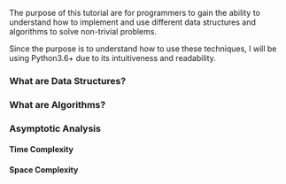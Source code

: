 The purpose of this tutorial are for programmers to gain the ability to understand how to implement and use different data structures and algorithms to solve non-trivial problems.

Since the purpose is to understand how to use these techniques, I will be using Python3.6+ due to its intuitiveness and readability.
### What are Data Structures?

### What are Algorithms?

### Asymptotic Analysis

#### Time Complexity

#### Space Complexity
